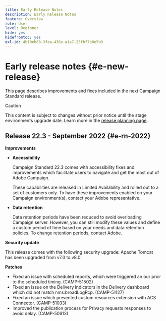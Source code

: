 ```yaml
---
title: Early Release Notes
description: Early Release Notes
feature: Overview
role: User
level: Beginner
hide: yes
hidefromtoc: yes
exl-id: 4b10eb63-3fea-438e-a1a7-25fbf7b0e5b0
---
```


# Early release notes {#e-new-release}

This page describes improvements and fixes included in the next Campaign Standard release.

>[!CAUTION]
>
> This content is subject to changes without prior notice until the stage environments upgrade date. Learn more in the [release planning page](../../rn/using/release-planning.md).
>

## Release 22.3 - September 2022 {#e-rn-2022}

**Improvements**

* **Accessibility**

    Campaign Standard 22.3 comes with accessibility fixes and improvements which facilitate users to navigate and get the most out of Adobe Campaign.

    These capabilities are released in Limited Availability and rolled out to a set of customers only. To have these improvements enabled on your Campaign environment(s), contact your Adobe representative.

* **Data retention**

    Data retention periods have been reduced to avoid overloading Campaign server. However, you can still modify these values and define a custom period of time based on your needs and data retention policies. To change retention periods, contact Adobe.

**Security update**

This release comes with the following security upgrade: Apache Tomcat has been upgraded from v7.0 to v8.0.

**Patches**

* Fixed an issue with scheduled reports, which were triggered an our proir to the scheduled timing. (CAMP-51502)
* Fixed an issue on the Delivery indicators in the Delivery dashboard which did not match nms:broadLogRcp. (CAMP-51127)
* Fixed an issue which prevented custom resources extension with ACS Connector. (CAMP-51033)
* Improved the publication process for Privacy requests responses to avoid delay. (CAMP-50613)